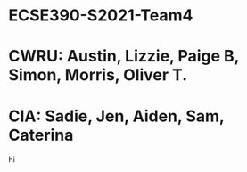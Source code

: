 # ECSE390-S2021-Team4 
# CWRU: Austin, Lizzie, Paige B, Simon, Morris, Oliver T.
# CIA: Sadie, Jen, Aiden, Sam, Caterina

hi